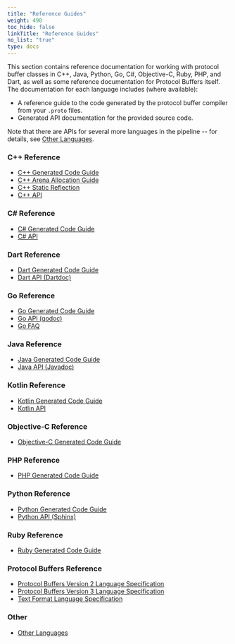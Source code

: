 ```yaml
---
title: "Reference Guides"
weight: 490
toc_hide: false
linkTitle: "Reference Guides"
no_list: "true"
type: docs
---
```



This section contains reference documentation for working with protocol buffer
classes in C++, Java, Python, Go, C\#, Objective-C, Ruby, PHP, and Dart, as well
as some reference documentation for Protocol Buffers itself. The documentation
for each language includes (where available):

-   A reference guide to the code generated by the protocol buffer compiler from
    your `.proto` files.
-   Generated API documentation for the provided source code.

Note that there are APIs for several more languages in the pipeline -- for
details, see [Other Languages](/docs/reference/other).

### C++ Reference

-   [C++ Generated Code Guide](/docs/reference/cpp/cpp-generated)
-   [C++ Arena Allocation Guide](/docs/reference/cpp/arenas)
-   [C++ Static Reflection](/docs/reference/cpp/cpp-static-reflection)
-   [C++ API](/docs/reference/cpp/api-docs/)

### C\# Reference

-   [C\# Generated Code Guide](/docs/reference/csharp/csharp-generated)
-   [C\# API](/docs/reference/csharp/api-docs/)

### Dart Reference

-   [Dart Generated Code Guide](/docs/reference/dart/dart-generated)
-   [Dart API (Dartdoc)](//pub.dartlang.org/documentation/protobuf)

### Go Reference

-   [Go Generated Code Guide](/docs/reference/go/go-generated)
-   [Go API (godoc)](https://pkg.go.dev/google.golang.org/protobuf/proto)
-   [Go FAQ](/docs/reference/go/faq)

### Java Reference

-   [Java Generated Code Guide](/docs/reference/java/java-generated)
-   [Java API (Javadoc)](/docs/reference/java/api-docs/overview-summary.html)

### Kotlin Reference

-   [Kotlin Generated Code Guide](/docs/reference/kotlin/kotlin-generated)
-   [Kotlin API](/docs/reference/kotlin/api-docs)

### Objective-C Reference

-   [Objective-C Generated Code Guide](/docs/reference/objective-c/objective-c-generated)

### PHP Reference

-   [PHP Generated Code Guide](/docs/reference/php/php-generated)

### Python Reference

-   [Python Generated Code Guide](/docs/reference/python/python-generated)
-   [Python API (Sphinx)](https://googleapis.dev/python/protobuf/latest/)

### Ruby Reference

-   [Ruby Generated Code Guide](/docs/reference/ruby/ruby-generated)

### Protocol Buffers Reference

-   [Protocol Buffers Version 2 Language Specification](/docs/reference/protobuf/proto2-spec)
-   [Protocol Buffers Version 3 Language Specification](/docs/reference/protobuf/proto3-spec)
-   [Text Format Language Specification](/docs/reference/protobuf/textformat-spec)

### Other

-   [Other Languages](/docs/reference/other)

